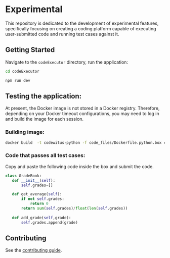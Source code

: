 # Experimental
This repository is dedicated to the development of experimental features, specifically focusing on creating a coding platform capable of executing user-submitted code and running test cases against it.

## Getting Started
Navigate to the `codeExecutor` directory, run the application:

```bash
cd codeExecutor
```
```bash
npm run dev
```

## Testing the application:
At present, the Docker image is not stored in a Docker registry. Therefore, depending on your Docker timeout configurations, you may need to log in and build the image for each session.

### Building image:
```bash
docker build  -t codewitus-python -f code_files/Dockerfile.python.box code_files/.
```

### Code that passes all test cases:
Copy and paste the following code inside the box and submit the code. 

```python
class GradeBook:
   def __init__(self):
       self.grades=[]

   def get_average(self):
       if not self.grades:
           return 0
       return sum(self.grades)/float(len(self.grades))
  
   def add_grade(self,grade):
       self.grades.append(grade)
```

## Contributing

See the [contributing guide](https://github.com/codewit-us/codewit.us/blob/main/CONTRIBUTING.md).

